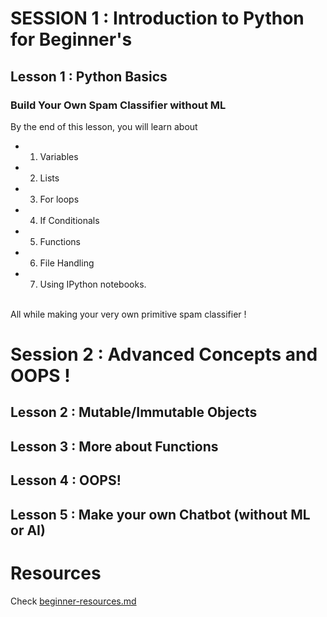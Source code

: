 # SESSION 1 : Introduction to Python for Beginner's
## Lesson 1 : Python Basics
### Build Your Own Spam Classifier without ML

By the end of this lesson, you will learn about
- 1. Variables
- 2. Lists
- 3. For loops
- 4. If Conditionals
- 5. Functions
- 6. File Handling
- 7. Using IPython notebooks.
<br>
All while making your very own primitive spam classifier !

# Session 2 : Advanced Concepts and OOPS !

## Lesson 2 : Mutable/Immutable Objects
## Lesson 3 : More about Functions 
## Lesson 4 : OOPS!
## Lesson 5 : Make your own Chatbot (without ML or AI)

# Resources

Check [beginner-resources.md](https://github.com/oss2019/PyDay/blob/master/beginner-resources.md)

